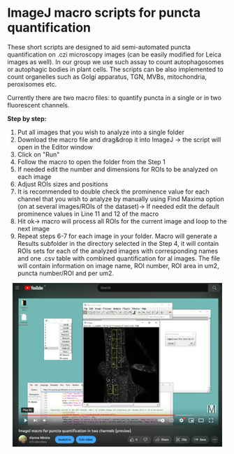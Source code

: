 # ImageJ macro scripts for puncta quantification

These short scripts are designed to aid semi-automated puncta quantification on .czi microscopy images (can be easily modified for Leica images as well). In our group we use such assay to count autophagosomes or autophagic bodies in plant cells.
The scripts can be also implemented to count organelles such as Golgi apparatus, TGN, MVBs, mitochondria, peroxisomes etc.

Currently there are two macro files: to quantify puncta in a single or in two fluorescent channels.



**Step by step:**
1. Put all images that you wish to analyze into a single folder
2. Download the macro file and drag&drop it into ImageJ -> the script will open in the Editor window
3. Click on "Run"
4. Follow the macro to open the folder from the Step 1
5. If needed edit the number and dimensions for ROIs to be analyzed on each image
6. Adjust ROIs sizes and positions
7. It is recommended to double check the prominence value for each channel that you wish to analyze by manually using Find Maxima option (on at several images/ROIs of the dataset)-> If needed edit the default prominence values in Line 11 and 12 of the macro
7. Hit ok-> macro will process all ROIs for the current image and loop to the next image
8. Repeat steps 6-7 for each image in your folder. Macro will generate a Results subfolder in the directory selected in the Step 4, it will contain ROIs sets for each of the analyzed images with corresponding names and one .csv table with combined quantification for al images. The file will contain information on image name, ROI number, ROI area in um2, puncta number/ROI and per um2. 

<p align="center"> <a href="https://youtu.be/4rSlMzSEKe8"><img src="https://github.com/AlyonaMinina/Puncta-quantification-with-IamgeJ/blob/main/Images/Youtube%20preview.PNG" width = 480> </img></a></p>
